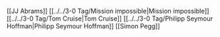 [[JJ Abrams]] [[../../3-0 Tag/Mission impossible|Mission impossible]] [[../../3-0 Tag/Tom Cruise|Tom Cruise]] [[../../3-0 Tag/Philipp Seymour Hoffman|Philipp Seymour Hoffman]] [[Simon Pegg]] 